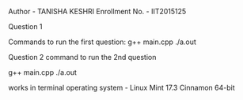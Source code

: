 Author - TANISHA KESHRI
Enrollment No. - IIT2015125 

Question 1

Commands to run the first question:
  g++ main.cpp
  ./a.out
  
Question 2
command to run the 2nd question

g++ main.cpp
./a.out

works in terminal 
operating system - Linux Mint 17.3 Cinnamon 64-bit


